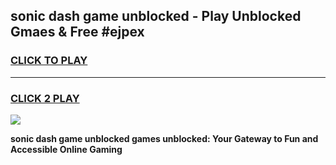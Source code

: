 
## sonic dash game unblocked - Play Unblocked Gmaes & Free #ejpex
<h3>
<a href="https://news.freeplayer.one?title=sonic_dash_game_unblocked&ref=24F">CLICK TO PLAY</a></h3>
<hr>

<h3>
<a href="https://news.freeplayer.one?title=sonic_dash_game_unblocked&ref=24F">CLICK 2 PLAY</a>
  
</h3>

<a href="https://news.freeplayer.one?title=sonic_dash_game_unblocked&ref=24F/"><img src="https://clearcache.store/games.png"></a>


**sonic dash game unblocked games unblocked: Your Gateway to Fun and Accessible Online Gaming**
